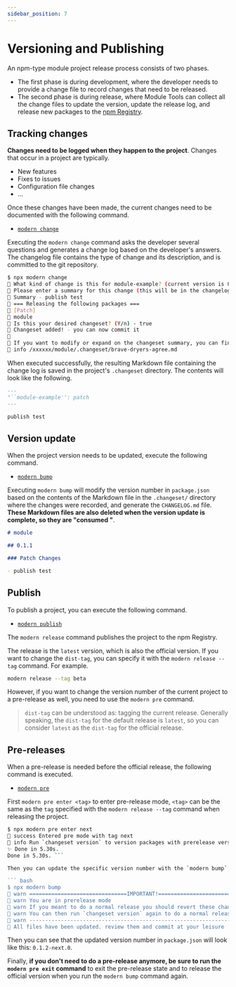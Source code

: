 ```yaml
---
sidebar_position: 7
---
```


# Versioning and Publishing

An npm-type module project release process consists of two phases.

- The first phase is during development, where the developer needs to provide a change file to record changes that need to be released.
- The second phase is during release, where Module Tools can collect all the change files to update the version, update the release log, and release new packages to the [npm Registry](https://www.npmjs.com/).

## Tracking changes

**Changes need to be logged when they happen to the project**. Changes that occur in a project are typically.

- New features
- Fixes to issues
- Configuration file changes
- ...

Once these changes have been made, the current changes need to be documented with the following command.

- [`modern change`](/guide/basic/command-preview#modern-change)

Executing the `modern change` command asks the developer several questions and generates a change log based on the developer's answers. The changelog file contains the type of change and its description, and is committed to the git repository.

```bash
$ npx modern change
🦋 What kind of change is this for module-example? (current version is 0.1.0) - patch
🦋 Please enter a summary for this change (this will be in the changelogs). Submit empty line to open external editor
🦋 Summary - publish test
🦋 === Releasing the following packages ===
🦋 [Patch]
🦋 module
🦋 Is this your desired changeset? (Y/n) - true
🦋 Changeset added! - you can now commit it
🦋
🦋 If you want to modify or expand on the changeset summary, you can find it here
🦋 info /xxxxxx/module/.changeset/brave-dryers-agree.md
```

When executed successfully, the resulting Markdown file containing the change log is saved in the project's `.changeset` directory. The contents will look like the following.

```markdown title=".changeset/brave-dryers-agree.md"
---
"``module-example'': patch
---

publish test
```

## Version update

When the project version needs to be updated, execute the following command.

- [`modern bump`](/guide/basic/command-preview#modern-bump)

Executing `modern bump` will modify the version number in `package.json` based on the contents of the Markdown file in the `.changeset/` directory where the changes were recorded, and generate the `CHANGELOG.md` file. **These Markdown files are also deleted when the version update is complete, so they are "consumed "**.

```markdown title="CHANGELOG.md"
# module

## 0.1.1

### Patch Changes

- publish test
```

## Publish

To publish a project, you can execute the following command.

- [`modern publish`](/guide/basic/command-preview#modern-release)

The `modern release` command publishes the project to the npm Registry.

The release is the `latest` version, which is also the official version. If you want to change the `dist-tag`, you can specify it with the `modern release --tag` command. For example.

```bash
modern release --tag beta
```

However, if you want to change the version number of the current project to a pre-release as well, you need to use the `modern pre` command.

> `dist-tag` can be understood as: tagging the current release. Generally speaking, the `dist-tag` for the default release is `latest`, so you can consider `latest` as the `dist-tag` for the official release.

## Pre-releases

When a pre-release is needed before the official release, the following command is executed.

- [`modern pre`](/guide/basic/command-preview#modern-pre)

First `modern pre enter <tag>` to enter pre-release mode, `<tag>` can be the same as the `tag` specified with the `modern release --tag` command when releasing the project.

````bash
$ npx modern pre enter next
🦋 success Entered pre mode with tag next
🦋 info Run `changeset version` to version packages with prerelease versions
✨ Done in 5.30s.
Done in 5.30s. ```

Then you can update the specific version number with the `modern bump` command, **which doesn't actually "consume" the Markdown file that records the changes**: ``` bash

``` bash
$ npx modern bump
🦋 warn ===============================IMPORTANT!===============================
🦋 warn You are in prerelease mode
🦋 warn If you meant to do a normal release you should revert these changes and run `changeset pre exit`
🦋 warn You can then run `changeset version` again to do a normal release
🦋 warn ----------------------------------------------------------------------
🦋 All files have been updated. review them and commit at your leisure
````

Then you can see that the updated version number in `package.json` will look like this: `0.1.2-next.0`.

Finally, **if you don't need to do a pre-release anymore, be sure to run the `modern pre exit` command** to exit the pre-release state and to release the official version when you run the `modern bump` command again.
